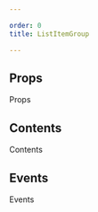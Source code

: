 ```yaml
---

order: 0
title: ListItemGroup

---
```

 
## Props
 
Props
 
## Contents
 
Contents
 
## Events
 
Events
 
